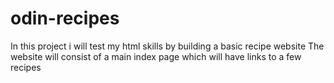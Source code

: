 # odin-recipes
In this project i will test my html skills by building a basic recipe website
The website will consist of a main index page which will have links to a few recipes